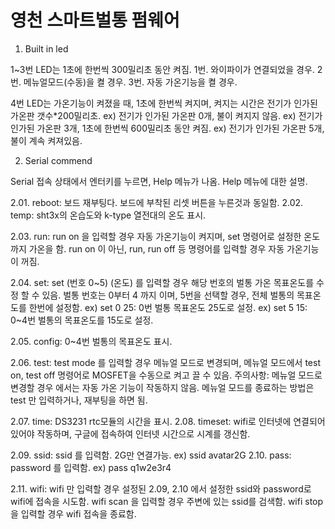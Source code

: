 # 영천 스마트벌통 펌웨어

1. Built in led

1~3번 LED는 1초에 한번씩 300밀리초 동안 켜짐.
1번. 와이파이가 연결되었을 경우.
2번. 메뉴얼모드(수동)을 켤 경우.
3번. 자동 가온기능을 켤 경우.

4번 LED는 가온기능이 켜졌을 때, 1초에 한번씩 켜지며, 켜지는 시간은 전기가 인가된 가온판 갯수*200밀리초.
ex) 전기가 인가된 가온판 0개, 불이 켜지지 않음.
ex) 전기가 인가된 가온판 3개, 1초에 한번씩 600밀리초 동안 켜짐.
ex) 전기가 인가된 가온판 5개, 불이 계속 켜져있음.


2. Serial commend

Serial 접속 상태에서 엔터키를 누르면, Help 메뉴가 나옴.
Help 메뉴에 대한 설명.

2.01. reboot: 보드 재부팅다. 보드에 부착된 리셋 버튼을 누른것과 동일함.
2.02. temp: sht3x의 온습도와 k-type 열전대의 온도 표시.

2.03. run: run on 을 입력할 경우 자동 가온기능이 켜지며, set 명령어로 설정한 온도까지 가온을 함. run on 이 아닌, run, run off 등 명령어를 입력할 경우 자동 가온기능이 꺼짐.

2.04. set: set (번호 0~5) (온도) 를 입력할 경우 해당 번호의 벌통 가온 목표온도를 수정 할 수 있음. 벌통 번호는 0부터 4 까지 이며, 5번을 선택할 경우, 전체 벌통의 목표온도를 한번에 설정함. ex) set 0 25: 0번 벌통 목표온도 25도로 설정. ex) set 5 15: 0~4번 벌통의 목표온도를 15도로 설정.

2.05. config: 0~4번 벌통의 목표온도 표시.

2.06. test: test mode 를 입력할 경우 메뉴얼 모드로 변경되며, 메뉴얼 모드에서 test on, test off 명령어로 MOSFET을 수동으로 켜고 끌 수 있음. 주의사항: 메뉴얼 모드로 변경할 경우 에서는 자동 가온 기능이 작동하지 않음. 메뉴얼 모드를 종료하는 방법은 test 만 입력하거나, 재부팅을 하면 됨.

2.07. time: DS3231 rtc모듈의 시간을 표시.
2.08. timeset: wifi로 인터넷에 연결되어 있어야 작동하며, 구글에 접속하여 인터넷 시간으로 시계를 갱신함.

2.09. ssid: ssid 를 입력함. 2G만 연결가능. ex) ssid avatar2G
2.10. pass: password 를 입력함. ex) pass q1w2e3r4

2.11. wifi: wifi 만 입력할 경우 설정된 2.09, 2.10 에서 설정한 ssid와 password로 wifi에 접속을 시도함. wifi scan 을 입력할 경우 주변에 있는 ssid를 검색함. wifi stop을 입력할 경우 wifi 접속을 종료함.